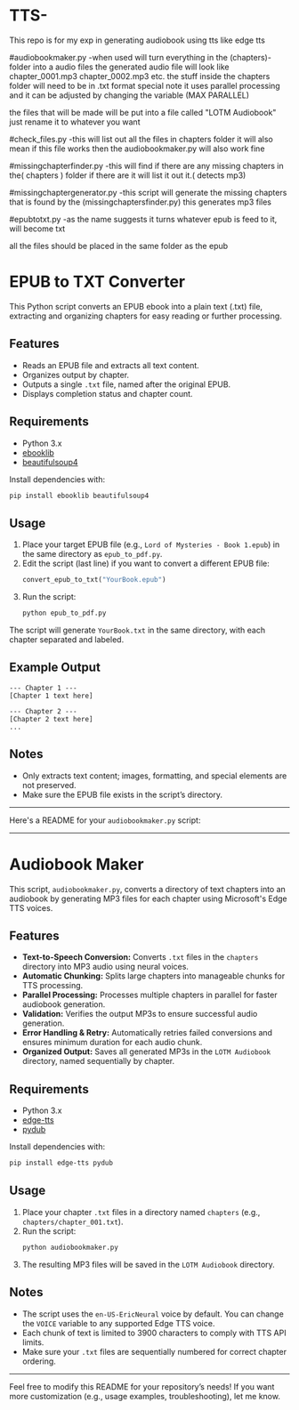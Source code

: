 # TTS-
This repo is for my exp in generating audiobook using tts like edge tts

#audiobookmaker.py
-when used will turn everything in the (chapters)- folder into a audio files the generated audio file will look like 
chapter_0001.mp3
chapter_0002.mp3
etc.
the stuff inside the chapters folder will need to be in .txt format
special note it uses parallel processing and it can be adjusted by changing the variable (MAX PARALLEL)

the files that will be made will be put into a file called "LOTM Audiobook"
just rename it to whatever you want 

#check_files.py
-this will list out all the files in chapters folder it will also mean if this file works then the audiobookmaker.py will also work fine 

#missingchapterfinder.py
-this will find if there are any missing chapters in the( chapters ) folder if there are it will list it out it.( detects mp3)

#missingchaptergenerator.py
-this script will generate the missing chapters that is found by the (missingchaptersfinder.py) this generates mp3 files 

#epubtotxt.py
-as the name suggests it turns whatever epub is feed to it, will become txt

all the files should be placed in the same folder as the epub










# EPUB to TXT Converter

This Python script converts an EPUB ebook into a plain text (.txt) file, extracting and organizing chapters for easy reading or further processing.

## Features

- Reads an EPUB file and extracts all text content.
- Organizes output by chapter.
- Outputs a single `.txt` file, named after the original EPUB.
- Displays completion status and chapter count.

## Requirements

- Python 3.x
- [ebooklib](https://pypi.org/project/EbookLib/)
- [beautifulsoup4](https://pypi.org/project/beautifulsoup4/)

Install dependencies with:
```bash
pip install ebooklib beautifulsoup4
```

## Usage

1. Place your target EPUB file (e.g., `Lord of Mysteries - Book 1.epub`) in the same directory as `epub_to_pdf.py`.
2. Edit the script (last line) if you want to convert a different EPUB file:
   ```python
   convert_epub_to_txt("YourBook.epub")
   ```
3. Run the script:
   ```bash
   python epub_to_pdf.py
   ```

The script will generate `YourBook.txt` in the same directory, with each chapter separated and labeled.

## Example Output

```
--- Chapter 1 ---
[Chapter 1 text here]

--- Chapter 2 ---
[Chapter 2 text here]
...
```

## Notes

- Only extracts text content; images, formatting, and special elements are not preserved.
- Make sure the EPUB file exists in the script’s directory.

---




Here's a README for your `audiobookmaker.py` script:

---

# Audiobook Maker

This script, `audiobookmaker.py`, converts a directory of text chapters into an audiobook by generating MP3 files for each chapter using Microsoft's Edge TTS voices.

## Features

- **Text-to-Speech Conversion:** Converts `.txt` files in the `chapters` directory into MP3 audio using neural voices.
- **Automatic Chunking:** Splits large chapters into manageable chunks for TTS processing.
- **Parallel Processing:** Processes multiple chapters in parallel for faster audiobook generation.
- **Validation:** Verifies the output MP3s to ensure successful audio generation.
- **Error Handling & Retry:** Automatically retries failed conversions and ensures minimum duration for each audio chunk.
- **Organized Output:** Saves all generated MP3s in the `LOTM Audiobook` directory, named sequentially by chapter.

## Requirements

- Python 3.x
- [edge-tts](https://pypi.org/project/edge-tts/)
- [pydub](https://pypi.org/project/pydub/)

Install dependencies with:
```bash
pip install edge-tts pydub
```

## Usage

1. Place your chapter `.txt` files in a directory named `chapters` (e.g., `chapters/chapter_001.txt`).
2. Run the script:
   ```bash
   python audiobookmaker.py
   ```
3. The resulting MP3 files will be saved in the `LOTM Audiobook` directory.

## Notes

- The script uses the `en-US-EricNeural` voice by default. You can change the `VOICE` variable to any supported Edge TTS voice.
- Each chunk of text is limited to 3900 characters to comply with TTS API limits.
- Make sure your `.txt` files are sequentially numbered for correct chapter ordering.

---

Feel free to modify this README for your repository’s needs! If you want more customization (e.g., usage examples, troubleshooting), let me know.
